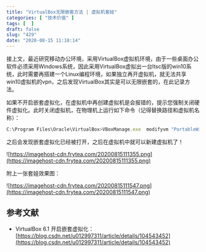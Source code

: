 ```yaml
---
title: "VirtualBox无限嵌套方法 | 虚拟机套娃"
categories: [ "技术价值" ]
tags: [  ]
draft: false
slug: "429"
date: "2020-08-15 11:18:14"
---
```


接上文，最近研究移动办公环境，采用VirtualBox虚拟机环境，由于一些桌面办公软件必须采用Windows系统，因此采用VirtualBox虚拟出一台ltsc版的win10系统，此时需要再搭建一个Linux编程环境，如果独立再开虚拟机，就无法共享win10虚拟机的vpn，之后发现VirtualBox其实是可以无限嵌套的，在此记录方法。

如果不开启嵌套虚拟化，在虚拟机中再创建虚拟机是会报错的，提示您强制关闭硬件虚拟化。此时关闭虚拟机，在物理机上运行如下命令（记得替换路径和虚拟机名称）：

```jsx
C:\Program Files\Oracle\VirtualBox>VBoxManage.exe  modifyvm "PortableWindows10" --nested-hw-virt on
```

之后会发现嵌套虚拟化已经被打开，之后在虚拟机中就可以新建虚拟机了！

![https://imagehost-cdn.frytea.com/20200815111355.png](https://imagehost-cdn.frytea.com/20200815111355.png)

附上一张套娃效果图：

![https://imagehost-cdn.frytea.com/20200815111547.png](https://imagehost-cdn.frytea.com/20200815111547.png)

## 参考文献

- VirtualBox 6.1 开启嵌套虚拟化：[https://blog.csdn.net/u012997311/article/details/104543452](https://blog.csdn.net/u012997311/article/details/104543452)